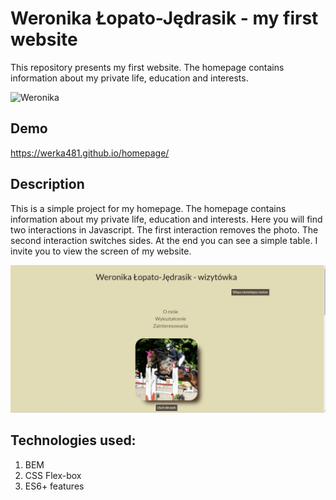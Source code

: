 # Weronika Łopato-Jędrasik - my first website
This repository presents my first website. The homepage contains information about my private life, education and interests.

![Weronika](images/werka.jpg)
## Demo
https://werka481.github.io/homepage/
## Description
This is a simple project for my homepage. The homepage contains information about my private life, education and interests. Here you will find two interactions in Javascript. The first interaction removes the photo. The second interaction switches sides. At the end you can see a simple table. I invite you to view the screen of my website.

![instruction gif](images/homepage.screen.gif)
## Technologies used:
1. BEM
2. CSS Flex-box
3. ES6+ features
